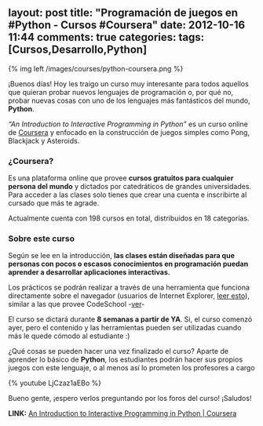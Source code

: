 layout: post
title: "Programación de juegos en #Python - Cursos #Coursera"
date: 2012-10-16 11:44
comments: true
categories: 
tags: [Cursos,Desarrollo,Python]
---

{% img left /images/courses/python-coursera.png %}

¡Buenos días! Hoy les traigo un curso muy interesante para todos aquellos que quieran probar nuevos lenguajes de programación o, por qué no, probar nuevas cosas con uno de los lenguajes más fantásticos del mundo, __Python__.

_“An Introduction to Interactive Programming in Python”_ es un curso online de [Coursera](https://www.coursera.org/) y enfocado en la construcción de juegos simples como Pong, Blackjack y Asteroids.

<!-- more -->

### ¿Coursera?

Es una plataforma online que provee __cursos gratuitos para cualquier persona del mundo__ y dictados por catedráticos de grandes universidades. Para acceder a las clases solo tienes que crear una cuenta e inscribirte al cursado que más te agrade.

Actualmente cuenta con 198 cursos en total, distribuidos en 18 categorías.


### Sobre este curso

Según se lee en la introducción, __las clases están diseñadas para que personas con pocos o escasos conocimientos en programación puedan aprender a desarrollar aplicaciones interactivas.__

Los prácticos se podrán realizar a través de una herramienta que funciona directamente sobre el navegador (usuarios de Internet Explorer, [leer esto](http://help.coursera.org/customer/portal/articles/502540-what-kind-of-computer-and-web-browser-do-i-need-)), similar a las que provee CodeSchool -[ver](http://tryruby.org/)-

El curso se dictará durante __8 semanas a partir de YA__. Si, el curso comenzó ayer, pero el contenido y las herramientas pueden ser utilizadas cuando más le quede cómodo al estudiante :)

¿Qué cosas se pueden hacer una vez finalizado el curso? Aparte de aprender lo básico de __Python__, los estudiantes podrán hacer sus propios juegos con este lenguaje, o al menos así lo prometen los profesores a cargo


{% youtube LjCzaz1aEBo %}


Bueno gente, ¡espero verlos preguntando por los foros del curso! ¡Saludos!



__LINK:__ [An Introduction to Interactive Programming in Python | Coursera](https://www.coursera.org/course/interactivepython)